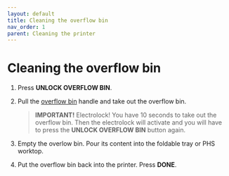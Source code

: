 ```yaml
---
layout: default
title: Cleaning the overflow bin
nav_order: 1
parent: Cleaning the printer
---
```

<h1> Cleaning the overflow bin </h1>

1. Press **UNLOCK OVERFLOW BIN**. 

2. Pull the <a href="glossary">overflow bin</a> handle and take out the overflow bin.

    > **IMPORTANT!**
    > Electrolock! You have 10 seconds to take out the overflow bin. Then the electrolock will activate and you will have to press the **UNLOCK OVERFLOW BIN** button again.

3. Empty the overlow bin. Pour its content into the foldable tray or PHS worktop.

4. Put the overflow bin back into the printer. Press **DONE**.


